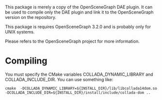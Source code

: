 This package is merely a copy of the OpenSceneGraph DAE plugin.
It can be used to compile only the DAE plugin and link it to the 
OpenSceneGraph version on the repository.

This package is requires OpenSceneGraph 3.2.0 and is probably only for UNIX
systems.

Please refers to the OpenSceneGraph project for more information.

# Compiling
You must specify the CMake variables COLLADA_DYNAMIC_LIBRARY and
COLLADA_INCLUDE_DIR. You can use something like:

```
cmake  -DCOLLADA_DYNAMIC_LIBRARY=${INSTALL_DIR}/lib/libcollada14dom.so -DCOLLADA_INCLUDE_DIR=${INSTALL_DIR}/install/include/collada-dom ..
```
